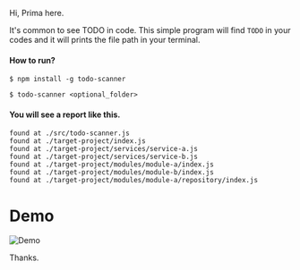 
Hi, Prima here.

It's common to see TODO in code. This simple program will find `TODO` in your codes and it will prints the file path in your terminal.

#### How to run?
```
$ npm install -g todo-scanner

$ todo-scanner <optional_folder>
```

#### You will see a report like this.
```
found at ./src/todo-scanner.js
found at ./target-project/index.js
found at ./target-project/services/service-a.js
found at ./target-project/services/service-b.js
found at ./target-project/modules/module-a/index.js
found at ./target-project/modules/module-b/index.js
found at ./target-project/modules/module-a/repository/index.js
```


# Demo
![Demo](https://media.giphy.com/media/IgvxBU51U1AR1tzjAD/giphy.gif)


Thanks.
